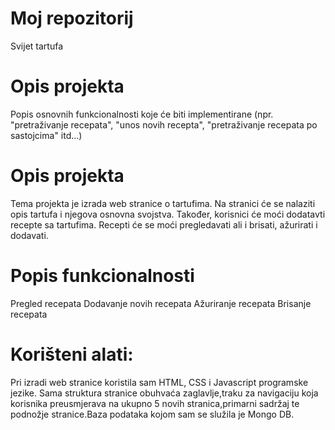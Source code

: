 # Moj repozitorij
 Svijet tartufa

# Opis projekta
Popis osnovnih funkcionalnosti koje će biti implementirane (npr. "pretraživanje recepata", "unos novih recepta", "pretraživanje recepata po sastojcima" itd...)

# Opis projekta

Tema projekta je izrada web stranice o tartufima. Na stranici će se nalaziti opis tartufa i njegova osnovna svojstva. Također, korisnici će moći dodatavti recepte sa tartufima. Recepti će se moći pregledavati ali i brisati, ažurirati i dodavati.

# Popis funkcionalnosti
Pregled recepata
Dodavanje novih recepata
Ažuriranje recepata
Brisanje recepata
# Korišteni alati:
Pri izradi web stranice koristila sam HTML, CSS i Javascript programske jezike. Sama struktura stranice obuhvaća zaglavlje,traku za navigaciju koja korisnika preusmjerava na ukupno 5 novih stranica,primarni sadržaj te podnožje stranice.Baza podataka kojom sam se služila je Mongo DB.
